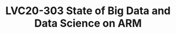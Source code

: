 ---
categories:
- lvc20
description: "<p>From being called the 'new gold / oil', Big data technologies from
  its peak hype cycle have now matured as quintessential technology that powers many
  of today&rsquo;s businesses and enterprises. Most companies have changed themselves
  from being data-generating to data-powered, making use of actionable data and business
  insights. Big data is not just one piece of technology (Hadoop or Spark), rather
  it is a huge ecosystem, an assembly line of technologies and processes. There has
  been an increase in focus on data science and machine learning as a logical next
  step of evolution of Big Data. Data Strategy governs the quality of the data which
  acts as a precursor to data science and machine learning.</p>\r\n<p>In this talk,
  we will look at where ARM stands in regards to having big data systems running in
  production. We will look at various achievements in the last few years and also
  understand where we stand currently in the process of making ARM as the first class
  citizen. We will also cover some of the pain points we have faced and what is important
  to work on in the near future and beyond.</p>\r\n<p>Please join if you would like
  to know the status of Linaro&rsquo;s BDDS team and its roadmap.</p>\r\n<br />"
image: /assets/images/featured-images/lvc20/LVC20-303.png
session_id: LVC20-303
session_room: '[Track 3] DataCenter'
session_slot:
  end_time: 2020-09-24 16:10
  start_time: 2020-09-24 15:45
session_speakers:
- speaker_bio: Contributor to Apache Bigtop and other big data projects&lt;br /&gt;
    Past TSC member of ODPi&lt;br /&gt; Vast implementation experience in Big Data
    technologies.&lt;br /&gt; Working as Tech Lead - Big Data at Linaro for past 5
    years
  speaker_company: Linaro
  speaker_image: http://avatars.sched.co/2/ed/7249937/avatar.jpg.320x320px.jpg?6ac
  speaker_name: Ganesh Raju
  speaker_position: Tech Lead, Big Data and Data Science Team
  speaker_role: attendee, speaker
session_track: Big Data
tag: session
tags: Big Data
title: LVC20-303 State of Big Data and Data Science on ARM
amazon_s3_presentation_url: https://static.linaro.org/connect/lvc20/presentations/LVC20-303-0.pdf
amazon_s3_video_url: https://static.linaro.org/connect/lvc20/videos/lvc20-303.mp4
---
